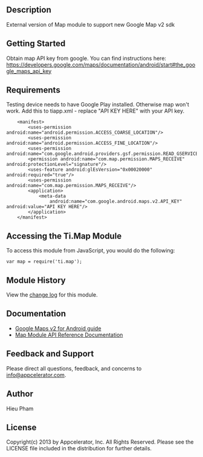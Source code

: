 ## Description
 External version of Map module to support new Google Map v2 sdk

## Getting Started
 Obtain map API key from google. You can find instructions here: 
    https://developers.google.com/maps/documentation/android/start#the_google_maps_api_key
  

## Requirements
 Testing device needs to have Google Play installed. Otherwise map won't work.
 Add this to tiapp.xml - replace "API KEY HERE" with your API key.

        <manifest>
            <uses-permission android:name="android.permission.ACCESS_COARSE_LOCATION"/>
            <uses-permission android:name="android.permission.ACCESS_FINE_LOCATION"/>
            <uses-permission android:name="com.google.android.providers.gsf.permission.READ_GSERVICES"/>
            <permission android:name="com.map.permission.MAPS_RECEIVE" android:protectionLevel="signature"/>
            <uses-feature android:glEsVersion="0x00020000" android:required="true"/>
            <uses-permission android:name="com.map.permission.MAPS_RECEIVE"/>
            <application>
                <meta-data
                    android:name="com.google.android.maps.v2.API_KEY" android:value="API KEY HERE"/>
            </application>
        </manifest>
  
## Accessing the Ti.Map Module
To access this module from JavaScript, you would do the following:

	var map = require('ti.map');

## Module History

View the [change log](changelog.html) for this module.

## Documentation

  * [Google Maps v2 for Android guide](http://docs.appcelerator.com/titanium/latest/#!/guide/Google_Maps_v2_for_Android)
  * [Map Module API Reference Documentation](http://docs.appcelerator.com/titanium/latest/#!/api/Modules.Map)

## Feedback and Support

Please direct all questions, feedback, and concerns to [info@appcelerator.com](mailto:info@appcelerator.com?subject=Android%20Map%20Module).

## Author

Hieu Pham

## License
Copyright(c) 2013 by Appcelerator, Inc. All Rights Reserved. Please see the LICENSE file included in the distribution for further details.
